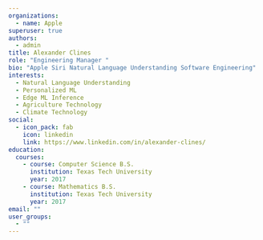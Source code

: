 ```yaml
---
organizations:
  - name: Apple
superuser: true
authors:
  - admin
title: Alexander Clines
role: "Engineering Manager "
bio: "Apple Siri Natural Language Understanding Software Engineering"
interests:
  - Natural Language Understanding
  - Personalized ML
  - Edge ML Inference
  - Agriculture Technology
  - Climate Technology
social:
  - icon_pack: fab
    icon: linkedin
    link: https://www.linkedin.com/in/alexander-clines/
education:
  courses:
    - course: Computer Science B.S.
      institution: Texas Tech University
      year: 2017
    - course: Mathematics B.S.
      institution: Texas Tech University
      year: 2017
email: ""
user_groups:
  - ""
---
```

